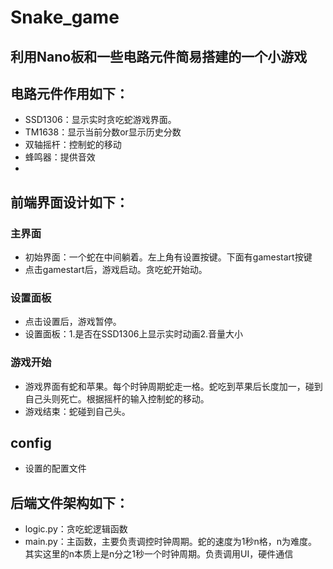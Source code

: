 # Snake_game


## 利用Nano板和一些电路元件简易搭建的一个小游戏

## 电路元件作用如下：
- SSD1306：显示实时贪吃蛇游戏界面。
- TM1638：显示当前分数or显示历史分数
- 双轴摇杆：控制蛇的移动
- 蜂鸣器：提供音效
- 
## 前端界面设计如下：
### 主界面
- 初始界面：一个蛇在中间躺着。左上角有设置按键。下面有gamestart按键
- 点击gamestart后，游戏启动。贪吃蛇开始动。
### 设置面板
- 点击设置后，游戏暂停。
- 设置面板：1.是否在SSD1306上显示实时动画2.音量大小
### 游戏开始
- 游戏界面有蛇和苹果。每个时钟周期蛇走一格。蛇吃到苹果后长度加一，碰到自己头则死亡。根据摇杆的输入控制蛇的移动。
- 游戏结束：蛇碰到自己头。

## config
- 设置的配置文件

## 后端文件架构如下：
- logic.py：贪吃蛇逻辑函数
- main.py：主函数，主要负责调控时钟周期。蛇的速度为1秒n格，n为难度。其实这里的n本质上是n分之1秒一个时钟周期。负责调用UI，硬件通信